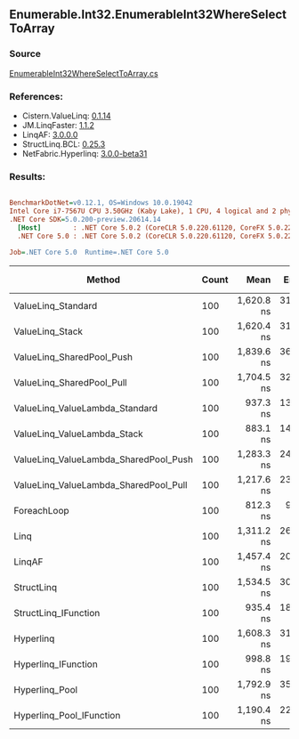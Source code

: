 ﻿## Enumerable.Int32.EnumerableInt32WhereSelectToArray

### Source
[EnumerableInt32WhereSelectToArray.cs](../LinqBenchmarks/Enumerable/Int32/EnumerableInt32WhereSelectToArray.cs)

### References:
- Cistern.ValueLinq: [0.1.14](https://www.nuget.org/packages/Cistern.ValueLinq/0.1.14)
- JM.LinqFaster: [1.1.2](https://www.nuget.org/packages/JM.LinqFaster/1.1.2)
- LinqAF: [3.0.0.0](https://www.nuget.org/packages/LinqAF/3.0.0.0)
- StructLinq.BCL: [0.25.3](https://www.nuget.org/packages/StructLinq.BCL/0.25.3)
- NetFabric.Hyperlinq: [3.0.0-beta31](https://www.nuget.org/packages/NetFabric.Hyperlinq/3.0.0-beta31)

### Results:
``` ini

BenchmarkDotNet=v0.12.1, OS=Windows 10.0.19042
Intel Core i7-7567U CPU 3.50GHz (Kaby Lake), 1 CPU, 4 logical and 2 physical cores
.NET Core SDK=5.0.200-preview.20614.14
  [Host]        : .NET Core 5.0.2 (CoreCLR 5.0.220.61120, CoreFX 5.0.220.61120), X64 RyuJIT
  .NET Core 5.0 : .NET Core 5.0.2 (CoreCLR 5.0.220.61120, CoreFX 5.0.220.61120), X64 RyuJIT

Job=.NET Core 5.0  Runtime=.NET Core 5.0  

```
|                                Method | Count |       Mean |    Error |   StdDev | Ratio | RatioSD |  Gen 0 | Gen 1 | Gen 2 | Allocated |
|-------------------------------------- |------ |-----------:|---------:|---------:|------:|--------:|-------:|------:|------:|----------:|
|                    ValueLinq_Standard |   100 | 1,620.8 ns | 31.95 ns | 54.26 ns |  1.99 |    0.05 | 0.1259 |     - |     - |     264 B |
|                       ValueLinq_Stack |   100 | 1,620.4 ns | 31.61 ns | 53.68 ns |  2.01 |    0.05 | 0.1259 |     - |     - |     264 B |
|             ValueLinq_SharedPool_Push |   100 | 1,839.6 ns | 36.07 ns | 51.74 ns |  2.28 |    0.07 | 0.1259 |     - |     - |     264 B |
|             ValueLinq_SharedPool_Pull |   100 | 1,704.5 ns | 32.90 ns | 48.22 ns |  2.10 |    0.07 | 0.1259 |     - |     - |     264 B |
|        ValueLinq_ValueLambda_Standard |   100 |   937.3 ns | 13.47 ns | 11.94 ns |  1.15 |    0.02 | 0.1259 |     - |     - |     264 B |
|           ValueLinq_ValueLambda_Stack |   100 |   883.1 ns | 14.41 ns | 12.04 ns |  1.09 |    0.02 | 0.1259 |     - |     - |     264 B |
| ValueLinq_ValueLambda_SharedPool_Push |   100 | 1,283.3 ns | 24.17 ns | 41.04 ns |  1.59 |    0.06 | 0.1259 |     - |     - |     264 B |
| ValueLinq_ValueLambda_SharedPool_Pull |   100 | 1,217.6 ns | 23.47 ns | 32.12 ns |  1.51 |    0.05 | 0.1259 |     - |     - |     264 B |
|                           ForeachLoop |   100 |   812.3 ns |  9.10 ns |  8.51 ns |  1.00 |    0.00 | 0.4358 |     - |     - |     912 B |
|                                  Linq |   100 | 1,311.2 ns | 26.24 ns | 31.24 ns |  1.61 |    0.05 | 0.3967 |     - |     - |     832 B |
|                                LinqAF |   100 | 1,457.4 ns | 20.73 ns | 19.39 ns |  1.79 |    0.03 | 0.4196 |     - |     - |     880 B |
|                            StructLinq |   100 | 1,534.5 ns | 30.72 ns | 50.48 ns |  1.88 |    0.07 | 0.1678 |     - |     - |     352 B |
|                  StructLinq_IFunction |   100 |   935.4 ns | 18.24 ns | 21.01 ns |  1.16 |    0.03 | 0.1259 |     - |     - |     264 B |
|                             Hyperlinq |   100 | 1,608.3 ns | 31.41 ns | 49.82 ns |  1.99 |    0.07 | 0.1259 |     - |     - |     264 B |
|                   Hyperlinq_IFunction |   100 |   998.8 ns | 19.51 ns | 26.04 ns |  1.23 |    0.04 | 0.1259 |     - |     - |     264 B |
|                        Hyperlinq_Pool |   100 | 1,792.9 ns | 35.79 ns | 67.21 ns |  2.24 |    0.08 | 0.0458 |     - |     - |      96 B |
|              Hyperlinq_Pool_IFunction |   100 | 1,190.4 ns | 22.82 ns | 35.53 ns |  1.47 |    0.05 | 0.0458 |     - |     - |      96 B |
